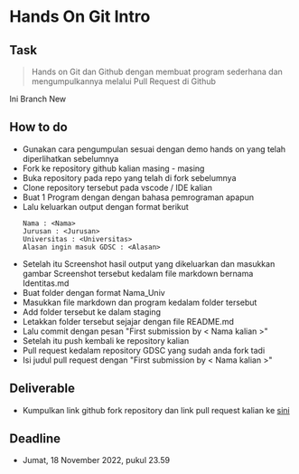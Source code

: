 # Hands On Git Intro
## Task
> Hands on Git dan Github dengan membuat program sederhana dan mengumpulkannya melalui Pull Request di Github

Ini Branch New
## How to do
- Gunakan cara pengumpulan sesuai dengan demo hands on yang telah diperlihatkan sebelumnya
- Fork ke repository github kalian masing - masing
- Buka repository pada repo yang telah di fork sebelumnya
- Clone repository tersebut pada vscode / IDE kalian
- Buat 1 Program dengan dengan bahasa pemrograman apapun
- Lalu keluarkan output dengan format berikut
  ```
  Nama : <Nama> 
  Jurusan : <Jurusan>
  Universitas : <Universitas>
  Alasan ingin masuk GDSC : <Alasan>
  ```
- Setelah itu Screenshot hasil output yang dikeluarkan dan masukkan gambar Screenshot tersebut kedalam file markdown bernama Identitas.md
- Buat folder dengan format Nama_Univ
- Masukkan file markdown dan program kedalam folder tersebut
- Add folder tersebut ke dalam staging
- Letakkan folder tersebut sejajar dengan file README.md
- Lalu commit dengan pesan "First submission by < Nama kalian >"
- Setelah itu push kembali ke repository kalian
- Pull request kedalam repository GDSC yang sudah anda fork tadi
- Isi judul pull request dengan "First submission by < Nama kalian >"

## Deliverable
- Kumpulkan link github fork repository dan link pull request kalian ke [sini](https://docs.google.com/forms/d/1hPBeuFDcOtk1M_8ZTvDqKhR9OoHG-Vy8grvgqlx40pk/viewform?edit_requested=true)

## Deadline
- Jumat, 18 November 2022, pukul 23.59
